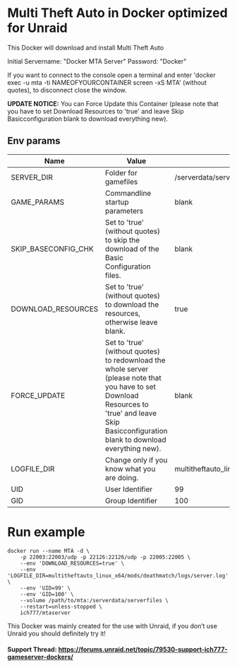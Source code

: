 # Multi Theft Auto in Docker optimized for Unraid

This Docker will download and install Multi Theft Auto

Initial Servername: "Docker MTA Server" Password: "Docker"

If you want to connect to the console open a terminal and enter 'docker exec -u mta -ti NAMEOFYOURCONTAINER screen -xS MTA' (without quotes), to disconnect close the window.

**UPDATE NOTICE:** You can Force Update this Container (please note that you have to set Download Resources to 'true' and leave Skip Basicconfiguration blank to download everything new). 

## Env params

| Name | Value | Example |
| --- | --- | --- |
| SERVER_DIR | Folder for gamefiles | /serverdata/serverfiles |
| GAME_PARAMS | Commandline startup parameters | blank |
| SKIP_BASECONFIG_CHK | Set to 'true' (without quotes) to skip the download of the Basic Configuration files. | blank |
| DOWNLOAD_RESOURCES | Set to 'true' (without quotes) to download the resources, otherwise leave blank. | true |
| FORCE_UPDATE | Set to 'true' (without quotes) to redownload the whole server (please note that you have to set Download Resources to 'true' and leave Skip Basicconfiguration blank to download everything new).  | blank |
| LOGFILE_DIR | Change only if you know what you are doing. | multitheftauto_linux_x64/mods/deathmatch/logs/server.log |
| UID | User Identifier | 99 |
| GID | Group Identifier | 100 |

# Run example
```
docker run --name MTA -d \
    -p 22003:22003/udp -p 22126:22126/udp -p 22005:22005 \
    --env 'DOWNLOAD_RESOURCES=true' \
    --env 'LOGFILE_DIR=multitheftauto_linux_x64/mods/deathmatch/logs/server.log' \
    --env 'UID=99' \
    --env 'GID=100' \
    --volume /path/to/mta:/serverdata/serverfiles \
    --restart=unless-stopped \
    ich777/mtaserver
```

This Docker was mainly created for the use with Unraid, if you don’t use Unraid you should definitely try it!

#### Support Thread: https://forums.unraid.net/topic/79530-support-ich777-gameserver-dockers/